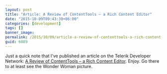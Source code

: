 ```yaml
---
layout: post
title: "Article: A Review of ContentTools – a Rich Content Editor"
date: "2015-10-09T09:43:30+06:00"
categories: [development]
tags: []
banner_image: 
permalink: /2015/10/09/article-a-review-of-contenttools-a-rich-content-editor
guid: 6889
---
```


Just a quick note that I've published an article on the Telerik Developer Network: <a href="http://developer.telerik.com/featured/a-review-of-contenttools-a-rich-content-editor/">A Review of ContentTools – a Rich Content Editor</a>. Enjoy. Go there to at least see the Wonder Woman picture.